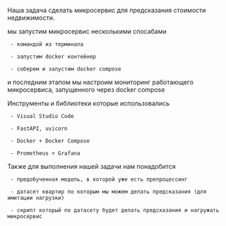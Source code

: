 Наша задача сделать микросервис для предсказания стоимости недвижимости.

мы запустим микросервис несколькими спосабами 
     
     - командой из терминала
     
     - запустим docker контейнер
     
     - соберем и запустим docker compose

и последним этапом мы настроим мониторинг работающего микросервиса, запущенного через docker compose

Инструменты и библиотеки которые использовались
     
     - Visual Studio Code
     
     - FastAPI, uvicorn
     
     - Docker + Docker Compose
     
     - Prometheus + Grafana

Также для выполнения нашей задачи нам понадобится
     
     - предобученная модель, в которой уже есть препроцессинг
     
     - датасет квартир по которым мы можем делать предсказания (для имитации нагрузки)
     
     - скрипт который по датасету будет делать предсказания и нагружать микросервис
